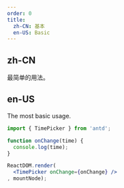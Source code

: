 ```yaml
---
order: 0
title: 
  zh-CN: 基本
  en-US: Basic
---
```


## zh-CN

最简单的用法。

## en-US  

The most basic usage. 

````jsx
import { TimePicker } from 'antd';

function onChange(time) {
  console.log(time);
}

ReactDOM.render(
  <TimePicker onChange={onChange} />
, mountNode);
````
